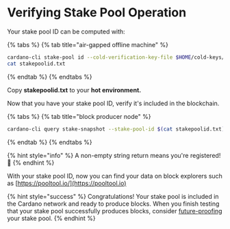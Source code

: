 # Verifying Stake Pool Operation

Your stake pool ID can be computed with:

{% tabs %}
{% tab title="air-gapped offline machine" %}
```bash
cardano-cli stake-pool id --cold-verification-key-file $HOME/cold-keys/node.vkey --output-format hex > stakepoolid.txt
cat stakepoolid.txt
```
{% endtab %}
{% endtabs %}

Copy **stakepoolid.txt** to your **hot environment.**

Now that you have your stake pool ID, verify it's included in the blockchain.

{% tabs %}
{% tab title="block producer node" %}
```bash
cardano-cli query stake-snapshot --stake-pool-id $(cat stakepoolid.txt) --mainnet 
```
{% endtab %}
{% endtabs %}

{% hint style="info" %}
A non-empty string return means you're registered! :clap:
{% endhint %}

With your stake pool ID, now you can find your data on block explorers such as [https://pooltool.io/](https://pooltool.io)

{% hint style="success" %}
Congratulations! Your stake pool is included in the Cardano network and ready to produce blocks. When you finish testing that your stake pool successfully produces blocks, consider [future-proofing](../part-i-installation/prerequisites.md#futureproof) your stake pool.
{% endhint %}